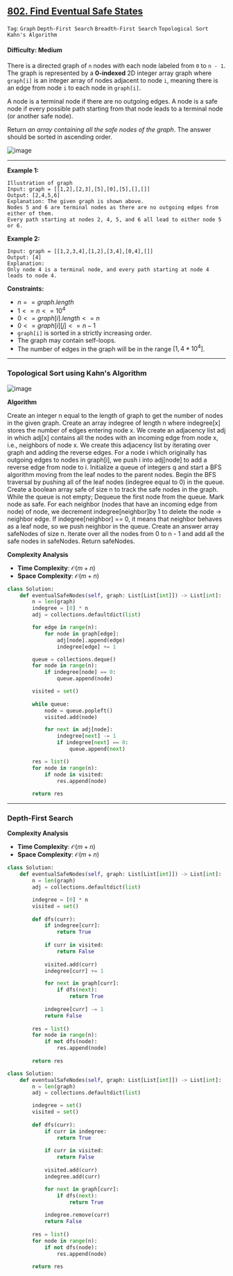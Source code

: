 ## [802. Find Eventual Safe States](https://leetcode.com/problems/find-eventual-safe-states/)

```Tag```: ```Graph``` ```Depth-First Search``` ```Breadth-First Search``` ```Topological Sort``` ```Kahn's Algorithm```

#### Difficulty: Medium

There is a directed graph of ```n``` nodes with each node labeled from ```0``` to ```n - 1```. The graph is represented by a __0-indexed__ 2D integer array graph where ```graph[i]``` is an integer array of nodes adjacent to node ```i```, meaning there is an edge from node ```i``` to each node in ```graph[i]```.

A node is a terminal node if there are no outgoing edges. A node is a safe node if every possible path starting from that node leads to a terminal node (or another safe node).

Return _an array containing all the safe nodes of the graph_. The answer should be sorted in ascending order.

![image](https://github.com/quananhle/Python/assets/35042430/3a54c546-0755-4efc-841c-ebff74ec79f0)

---

__Example 1:__
```
Illustration of graph
Input: graph = [[1,2],[2,3],[5],[0],[5],[],[]]
Output: [2,4,5,6]
Explanation: The given graph is shown above.
Nodes 5 and 6 are terminal nodes as there are no outgoing edges from either of them.
Every path starting at nodes 2, 4, 5, and 6 all lead to either node 5 or 6.
```

__Example 2:__
```
Input: graph = [[1,2,3,4],[1,2],[3,4],[0,4],[]]
Output: [4]
Explanation:
Only node 4 is a terminal node, and every path starting at node 4 leads to node 4.
```

__Constraints:__

- $n == graph.length$
- $1 <= n <= 10^{4}$
- $0 <= graph[i].length <= n$
- $0 <= graph[i][j] <= n - 1$
- ```graph[i]``` is sorted in a strictly increasing order.
- The graph may contain self-loops.
- The number of edges in the graph will be in the range $[1, 4 * 10^{4}]$.

---

### Topological Sort using Kahn's Algorithm

![image](https://leetcode.com/problems/find-eventual-safe-states/Figures/802/802-1.png)

__Algorithm__

Create an integer n equal to the length of graph to get the number of nodes in the given graph.
Create an array indegree of length n where indegree[x] stores the number of edges entering node x.
We create an adjacency list adj in which adj[x] contains all the nodes with an incoming edge from node x, i.e., neighbors of node x. We create this adjacency list by iterating over graph and adding the reverse edges. For a node i which originally has outgoing edges to nodes in graph[i], we push i into adj[node] to add a reverse edge from node to i.
Initialize a queue of integers q and start a BFS algorithm moving from the leaf nodes to the parent nodes.
Begin the BFS traversal by pushing all of the leaf nodes (indegree equal to 0) in the queue.
Create a boolean array safe of size n to track the safe nodes in the graph.
While the queue is not empty;
Dequeue the first node from the queue.
Mark node as safe.
For each neighbor (nodes that have an incoming edge from node) of node, we decrement indegree[neighbor]by 1 to delete the node -> neighbor edge.
If indegree[neighbor] == 0, it means that neighbor behaves as a leaf node, so we push neighbor in the queue.
Create an answer array safeNodes of size n. Iterate over all the nodes from 0 to n - 1 and add all the safe nodes in safeNodes.
Return safeNodes.

__Complexity Analysis__

- __Time Complexity__: $\mathcal{O}(m+n)$
- __Space Complexity__: $\mathcal{O}(m+n)$

```Python
class Solution:
    def eventualSafeNodes(self, graph: List[List[int]]) -> List[int]:
        n = len(graph)
        indegree = [0] * n
        adj = collections.defaultdict(list)

        for edge in range(n):
            for node in graph[edge]:
                adj[node].append(edge)
                indegree[edge] += 1

        queue = collections.deque()
        for node in range(n):
            if indegree[node] == 0:
                queue.append(node)

        visited = set()
        
        while queue:
            node = queue.popleft()
            visited.add(node)

            for next in adj[node]:
                indegree[next] -= 1
                if indegree[next] == 0:
                    queue.append(next)

        res = list()
        for node in range(n):
            if node in visited:
                res.append(node)
            
        return res
```

---

### Depth-First Search

__Complexity Analysis__

- __Time Complexity__: $\mathcal{O}(m+n)$
- __Space Complexity__: $\mathcal{O}(m+n)$

```Python
class Solution:
    def eventualSafeNodes(self, graph: List[List[int]]) -> List[int]:
        n = len(graph)
        adj = collections.defaultdict(list)

        indegree = [0] * n
        visited = set()
        
        def dfs(curr):
            if indegree[curr]:
                return True
            
            if curr in visited:
                return False
            
            visited.add(curr)
            indegree[curr] += 1

            for next in graph[curr]:
                if dfs(next):
                    return True
                
            indegree[curr] -= 1
            return False
                
        res = list()
        for node in range(n):
            if not dfs(node):
                res.append(node)
        
        return res
```

```Python
class Solution:
    def eventualSafeNodes(self, graph: List[List[int]]) -> List[int]:
        n = len(graph)
        adj = collections.defaultdict(list)

        indegree = set()
        visited = set()
        
        def dfs(curr):
            if curr in indegree:
                return True
            
            if curr in visited:
                return False
            
            visited.add(curr)
            indegree.add(curr)

            for next in graph[curr]:
                if dfs(next):
                    return True
                
            indegree.remove(curr)
            return False
                
        res = list()
        for node in range(n):
            if not dfs(node):
                res.append(node)
        
        return res
```
